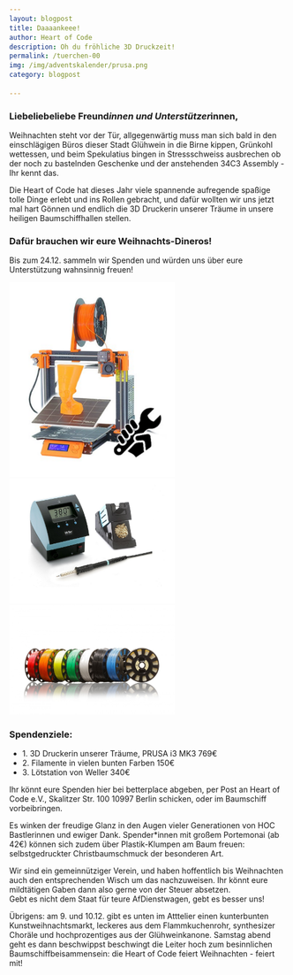 ```yaml
---
layout: blogpost
title: Daaaankeee!
author: Heart of Code
description: Oh du fröhliche 3D Druckzeit!
permalink: /tuerchen-00
img: /img/adventskalender/prusa.png
category: blogpost

---
```


### Liebeliebeliebe Freund*innen und Unterstützer*innen,

Weihnachten steht vor der Tür, allgegenwärtig muss man sich bald in den einschlägigen Büros dieser Stadt Glühwein in die Birne kippen, Grünkohl wettessen, und beim Spekulatius bingen in Stressschweiss ausbrechen ob der noch zu bastelnden Geschenke und der anstehenden 34C3 Assembly - Ihr kennt das.

Die Heart of Code hat dieses Jahr viele spannende aufregende spaßige tolle Dinge erlebt und ins Rollen gebracht, und dafür wollten wir uns jetzt mal hart Gönnen und endlich die 3D Druckerin unserer Träume in unsere heiligen Baumschiffhallen stellen.

### Dafür brauchen wir eure Weihnachts-Dineros!

Bis zum 24.12. sammeln wir Spenden und würden uns über eure Unterstützung wahnsinnig freuen!

<img src="/img/adventskalender/prusa.png" width="300" alt="3d drucker">
<img src="/img/adventskalender/weller.png" width="300" alt="lötstation">
<img src="/img/adventskalender/filament.png" width="300" alt="filament">

### Spendenziele:

<ul>
  <li>1. 3D Druckerin unserer Träume, PRUSA i3 MK3 769€</li>
  <li>2. Filamente in vielen bunten Farben 150€</li>
  <li>3. Lötstation von Weller 340€</li>
</ul>

Ihr könnt eure Spenden hier bei betterplace abgeben, per Post an Heart of Code e.V., Skalitzer Str. 100 10997 Berlin schicken, oder im Baumschiff vorbeibringen.

Es winken der freudige Glanz in den Augen vieler Generationen von HOC Bastlerinnen und ewiger Dank. Spender*innen mit großem Portemonai (ab 42€) können sich zudem über Plastik-Klumpen am Baum freuen: selbstgedruckter Christbaumschmuck der besonderen Art.

Wir sind ein gemeinnütziger Verein, und haben hoffentlich bis Weihnachten auch den entsprechenden Wisch um das  nachzuweisen. Ihr könnt eure mildtätigen Gaben dann also gerne von der Steuer absetzen. <br> Gebt es nicht dem Staat für teure AfDienstwagen, gebt es besser uns!

Übrigens: am 9. und 10.12. gibt es unten im Atttelier einen kunterbunten Kunstweihnachtsmarkt, leckeres aus dem Flammkuchenrohr, synthesizer Choräle und hochprozentiges aus der Glühweinkanone. Samstag abend geht es dann beschwippst beschwingt die Leiter hoch zum besinnlichen Baumschiffbeisammensein: die Heart of Code feiert Weihnachten - feiert mit!
